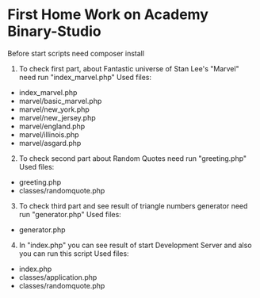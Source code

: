 # First Home Work on Academy Binary-Studio

Before start scripts need composer install

1. To check first part, about Fantastic universe of Stan Lee's "Marvel" need run "index_marvel.php"
Used files:
 - index_marvel.php
 - marvel/basic_marvel.php
 - marvel/new_york.php
 - marvel/new_jersey.php
 - marvel/england.php
 - marvel/illinois.php
 - marvel/asgard.php

2. To check second part about Random Quotes need run "greeting.php"
Used files:
 - greeting.php
 - classes/randomquote.php

3. To check third part and see result of triangle numbers generator need run "generator.php"
Used files:
 - generator.php

4. In "index.php" you can see result of start Development Server and also you can run this script
Used files:
 - index.php
 - classes/application.php
 - classes/randomquote.php
